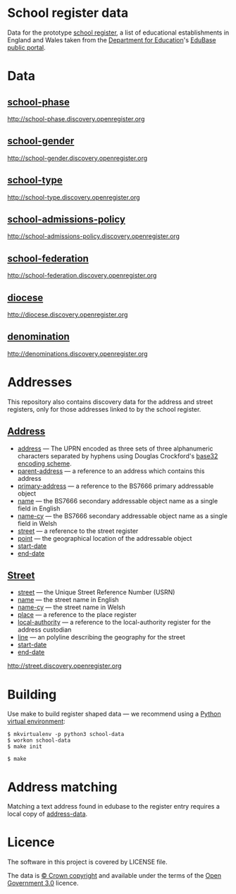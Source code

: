 # School register data

Data for the prototype [school register](http://school.openregister.org), 
a list of educational establishments in England and Wales taken from the
[Department for Education](https://www.gov.uk/government/organisations/department-for-education)'s
[EduBase public portal](http://www.education.gov.uk/edubase/).

# Data

## [school-phase](data/school-phase/school-phases.tsv)

http://school-phase.discovery.openregister.org

## [school-gender](data/school-gender/school-genders.tsv)

http://school-gender.discovery.openregister.org

## [school-type](data/school-type/school-types.tsv)

http://school-type.discovery.openregister.org

## [school-admissions-policy](data/school-admissions-policy/school-admissions-policies.tsv)

http://school-admissions-policy.discovery.openregister.org

## [school-federation](data/school-federation/school-federations.tsv)

http://school-federation.discovery.openregister.org

## [diocese](data/diocese/dioceses.tsv)

http://diocese.discovery.openregister.org

## [denomination](data/denomination/denominations.tsv)

http://denominations.discovery.openregister.org

# Addresses

This repository also contains discovery data for the address and street registers, only for those addresses linked to by the school register.

## [Address](data/address/addresses.tsv)

- [address](http://field.alpha.openregister.org/field/address) — The UPRN encoded as three sets of three alphanumeric characters separated by hyphens using Douglas Crockford's [base32 encoding scheme](http://www.crockford.com/wrmg/base32.html).
- [parent-address](http://field.alpha.openregister.org/field/parent-address) — a reference to an address which contains this address
- [primary-address](http://field.alpha.openregister.org/field/primary-address) — a reference to the BS7666 primary addressable object
- [name](http://field.alpha.openregister.org/field/name) — the BS7666 secondary addressable object name as a single field in English
- [name-cy](http://field.alpha.openregister.org/field/name-cy) — the BS7666 secondary addressable object name as a single field in Welsh
- [street](http://field.alpha.openregister.org/field/street) — a reference to the street register
- [point](http://field.alpha.openregister.org/field/point) — the geographical location of the addressable object
- [start-date](http://field.alpha.openregister.org/field/start-date)
- [end-date](http://field.alpha.openregister.org/field/end-date)

## [Street](data/street/streets.tsv)

- [street](http://field.alpha.openregister.org/field/street) — the Unique Street Reference Number (USRN)
- [name](http://field.alpha.openregister.org/field/name) — the street name in English
- [name-cy](http://field.alpha.openregister.org/field/name-cy) — the street name in Welsh
- [place](http://field.alpha.openregister.org/field/place) — a reference to the place register
- [local-authority](http://field.alpha.openregister.org/field/local-authority) — a reference to the local-authority register for the address custodian
- [line](http://field.alpha.openregister.org/field/line) — an polyline describing the geography for the street
- [start-date](http://field.alpha.openregister.org/field/start-date)
- [end-date](http://field.alpha.openregister.org/field/end-date)

http://street.discovery.openregister.org

# Building

Use make to build register shaped data
— we recommend using a [Python virtual environment](http://virtualenvwrapper.readthedocs.org/en/latest/):

    $ mkvirtualenv -p python3 school-data
    $ workon school-data
    $ make init

    $ make

# Address matching

Matching a text address found in edubase to the register entry requires a local copy
of [address-data](https://github.com/openregister/address-data).

# Licence

The software in this project is covered by LICENSE file.

The data is [© Crown copyright](http://www.nationalarchives.gov.uk/information-management/re-using-public-sector-information/copyright-and-re-use/crown-copyright/)
and available under the terms of the [Open Government 3.0](https://www.nationalarchives.gov.uk/doc/open-government-licence/version/3/) licence.
